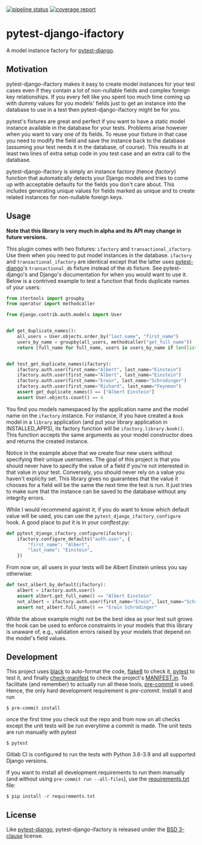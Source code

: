 [![pipeline status](https://gitlab.com/gorilladev/pytest-django-ifactory/badges/develop/pipeline.svg)](https://gitlab.com/gorilladev/pytest-django-ifactory/commits/develop)
[![coverage report](https://gitlab.com/gorilladev/pytest-django-ifactory/badges/develop/coverage.svg)](https://gitlab.com/gorilladev/pytest-django-ifactory/commits/develop)

# pytest-django-ifactory

A model instance factory for [pytest-django][].

[pytest-django]: https://pytest-django.readthedocs.io/

## Motivation

pytest-django-ifactory makes it easy to create model instances for
your test cases even if they contain a lot of non-nullable fields and
complex foreign key relationships. If you every felt like you spent
too much time coming up with dummy values for you models' fields just
to get an instance into the database to use in a test then
pytest-django-ifactory might be for you.

pytest's fixtures are great and perfect if you want to have a static
model instance available in the database for your tests. Problems
arise however when you want to vary one of its fields. To reuse your
fixture in that case you need to modify the field and save the
instance back to the database (assuming your test needs it in the
database, of course). This results in at least two lines of extra
setup code in you test case and an extra call to the database.

pytest-django-ifactory is simply an instance factory (hence
*ifactory*) function that automatically detects your Django models and
tries to come up with acceptable defaults for the fields you don't
care about. This includes generating unique values for fields marked
as unique and to create related instances for non-nullable foreign
keys.

## Usage

**Note that this library is very much in alpha and its API may change
in future versions.**

This plugin comes with two fixtures: `ifactory` and
`transactional_ifactory`.  Use them when you need to put model
instances in the database.  `ifactory` and `transactional_ifactory`
are identical except that the latter uses [pytest-django][]'s
`transactional_db` fixture instead of the `db` fixture.  See
pytest-django's and Django's documentation for when you would want to
use it.  Below is a contrived example to test a function that finds
duplicate names of your users:

```python
from itertools import groupby
from operator import methodcaller

from django.contrib.auth.models import User


def get_duplicate_names():
    all_users = User.objects.order_by("last_name", "first_name")
    users_by_name = groupby(all_users, methodcaller("get_full_name"))
    return [full_name for full_name, users in users_by_name if len(list(users)) > 1]


def test_get_duplicate_names(ifactory):
    ifactory.auth.user(first_name="Albert", last_name="Einstein")
    ifactory.auth.user(first_name="Albert", last_name="Einstein")
    ifactory.auth.user(first_name="Erwin", last_name="Schrodinger")
    ifactory.auth.user(first_name="Richard", last_name="Feynman")
    assert get_duplicate_names() == ["Albert Einstein"]
    assert User.objects.count() == 4
```

You find you models namespaced by the application name and the model
name on the `ifactory` instance. For instance, if you have created a
`Book` model in a `library` application (and put your library
application in INSTALLED_APPS), its factory function will be
`ifactory.library.book()`. This function accepts the same arguments as
your model constructor does and returns the created instance.

Notice in the example above that we create four new users without
specifying their unique usernames. The goal of this project is that
you should never have to specify the value of a field if you're not
interested in that value in your test. Conversely, you should never
rely on a value you haven't explicity set. This library gives no
guarantees that the value it chooses for a field will be the same the
next time the test is run. It just tries to make sure that the
instance can be saved to the database without any integrity errors.

While I would recommend against it, if you do want to know which
default value will be used, you can use the
`pytest_django_ifactory_configure` hook. A good place to put it is in
your *conftest.py*:

```python
def pytest_django_ifactory_configure(ifactory):
    ifactory.configure_defaults("auth.user", {
        "first_name": "Albert",
        "last_name": "Einstein",
    })
```

From now on, all users in your tests will be Albert Einstein unless
you say otherwise:

```python
def test_albert_by_default(ifactory):
    albert = ifactory.auth.user()
    assert albert.get_full_name() == "Albert Einstein"
    not_albert = ifactory.auth.user(first_name="Erwin", last_name="Schrodinger")
    assert not_albert.full_name() == "Erwin Schrodinger"
```

While the above example might not be the best idea as your test suit
grows the hook can be used to enforce constraints in your models that
this library is unaware of, e.g., validation errors raised by your
models that depend on the model's field values.

## Development

This project uses [black][] to auto-format the code, [flake8][] to
check it, [pytest][] to test it, and finally [check-manifest][] to
check the project's [MANIFEST.in](MANIFEST.in). To facilitate (and
remember) to actually run all these tools, [pre-commit][] is
used. Hence, the only hard development requirement is
*pre-commit*. Install it and run

```console
$ pre-commit install
```

once the first time you check out the repo and from now on all checks
except the unit tests will be run everytime a commit is made. The unit
tests are run manually with pytest

```console
$ pytest
```

Gitlab CI is configured to run the tests with Python 3.6-3.9 and all
supported Django versions.

If you want to install all development requirements to run them
manually (and without using `pre-commit run --all-files`), use the
[requirements.txt](requirements.txt) file:

```console
$ pip install -r requirements.txt
```

[black]: https://github.com/ambv/black
[check-manifest]: https://github.com/mgedmin/check-manifest
[flake8]: https://gitlab.com/pycqa/flake8
[pre-commit]: https://github.com/pre-commit/pre-commit
[pytest]: http://pytest.org/

## License

Like [pytest-django][], pytest-django-ifactory is released under the
[BSD 3-clause](LICENSE) license.
